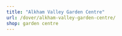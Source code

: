 ```yaml
---
title: "Alkham Valley Garden Centre"
url: /dover/alkham-valley-garden-centre/
shop: garden centre
---
```

